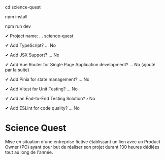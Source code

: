 
  cd science-quest

  npm install

  npm run dev


✔ Project name: … science-quest

✔ Add TypeScript? … No

✔ Add JSX Support? … No

✔ Add Vue Router for Single Page Application development? … No (ajouté par la suite)

✔ Add Pinia for state management? … No

✔ Add Vitest for Unit Testing? … No

✔ Add an End-to-End Testing Solution? › No

✔ Add ESLint for code quality? … No


# Science Quest

Mise en situation d'une entreprise fictive établissant un lien avec un Product Owner (PO) ayant pour but de réaliser son projet durant 100 heures dédiées tout au long de l'année.

